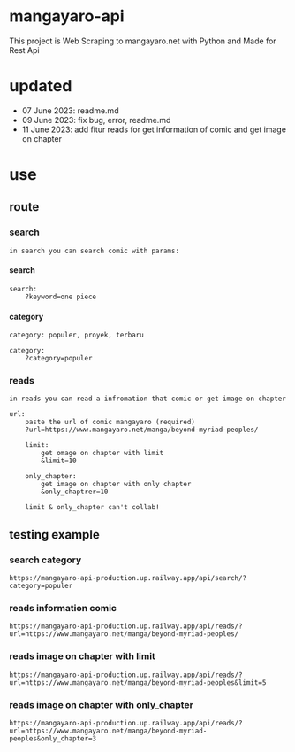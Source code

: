 # mangayaro-api

This project is Web Scraping to mangayaro.net with Python and Made for Rest Api

# updated

- 07 June 2023: readme.md
- 09 June 2023: fix bug, error, readme.md
- 11 June 2023: add fitur reads for get information of comic and get image on chapter
# use

## route
### search
```in search you can search comic with params:```
#### search
```
search:
    ?keyword=one piece
```
#### category
```category: populer, proyek, terbaru```
```
category:
    ?category=populer
```
### reads
```in reads you can read a infromation that comic or get image on chapter```
```
url:
    paste the url of comic mangayaro (required)
    ?url=https://www.mangayaro.net/manga/beyond-myriad-peoples/
    
    limit:
        get omage on chapter with limit
        &limit=10
        
    only_chapter:
        get image on chapter with only chapter
        &only_chaptrer=10
    
    limit & only_chapter can't collab!
```

## testing example
### search category
```
https://mangayaro-api-production.up.railway.app/api/search/?category=populer
```
### reads information comic
```
https://mangayaro-api-production.up.railway.app/api/reads/?url=https://www.mangayaro.net/manga/beyond-myriad-peoples/
```
### reads image on chapter with limit
```
https://mangayaro-api-production.up.railway.app/api/reads/?url=https://www.mangayaro.net/manga/beyond-myriad-peoples&limit=5
```
### reads image on chapter with only_chapter
```
https://mangayaro-api-production.up.railway.app/api/reads/?url=https://www.mangayaro.net/manga/beyond-myriad-peoples&only_chapter=3
```

